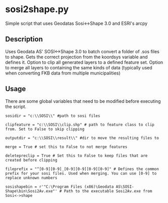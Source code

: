 sosi2shape.py
=============

Simple script that uses Geodatas Sosi&lt;->Shape 3.0 and ESRI's arcpy

Description
-----------
Uses Geodata AS' SOSI<->Shape 3.0 to batch convert a folder of .sos files to shape.
Gets the correct projection from the koordsys variable and defines it.
Option to clip all generated layers to a defined feature set.
Option to merge all layers to containing the same kinds of data (typically used when converting FKB data from multiple municipalities)

Usage
-----
There are some global variables that need to be modified before executing the script.

    sosidir = "c:\\SOSI\\" #path to sosi files
    
    clipfeature = "c:\\SOSI\\clip.shp" # path to feature class to clip from. Set to False to skip clipping
    
    outputdir = "c:\\SOSI\\result\\" #dir to move the resulting files to
    
    merge = True # set this to False to not merge features
    
    deletepreclip = True # Set this to False to keep files that are created before clipping
    
    fileprefix = "^[0-9][0-9]_[0-9][0-9][0-9][0-9]" # Defines the common prefix for your sosi files. Used when merging. You can use [0-9] to replace unknown numbers
    
    sosishapebin = r'"C:\Program Files (x86)\Geodata AS\SOSI-Shape\bin\Sosi2Av.exe"' # Path to the executable Sosi2Av.exe from Sosi<->shape
    
